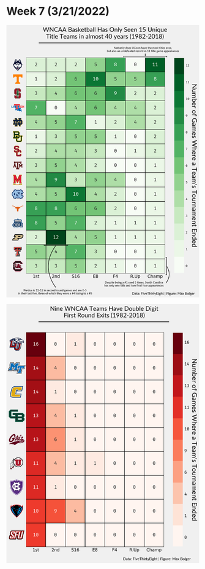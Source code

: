 # Week 7 (3/21/2022)

![](https://github.com/maxbolger/CDS-5950-Data-Viz-Challenges/blob/main/Wk7_NCAA_W_Bball/wk7_wncaa_W.png)

![](https://github.com/maxbolger/CDS-5950-Data-Viz-Challenges/blob/main/Wk7_NCAA_W_Bball/wk7_wncaa_L.png)
